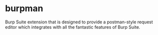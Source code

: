 # burpman
Burp Suite extension that is designed to provide a postman-style request editor which integrates with all the fantastic features of Burp Suite.
